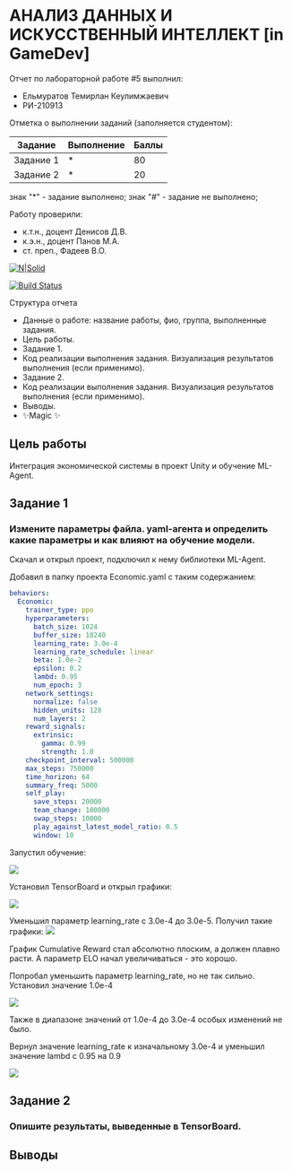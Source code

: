 # АНАЛИЗ ДАННЫХ И ИСКУССТВЕННЫЙ ИНТЕЛЛЕКТ [in GameDev]
Отчет по лабораторной работе #5 выполнил:
- Ельмуратов Темирлан Кеулимжаевич
- РИ-210913

Отметка о выполнении заданий (заполняется студентом):

| Задание | Выполнение | Баллы |
| ------ | ------ | ------ |
| Задание 1 | * | 80 |
| Задание 2 | * | 20 |

знак "*" - задание выполнено; знак "#" - задание не выполнено;

Работу проверили:
- к.т.н., доцент Денисов Д.В.
- к.э.н., доцент Панов М.А.
- ст. преп., Фадеев В.О.

[![N|Solid](https://cldup.com/dTxpPi9lDf.thumb.png)](https://nodesource.com/products/nsolid)

[![Build Status](https://travis-ci.org/joemccann/dillinger.svg?branch=master)](https://travis-ci.org/joemccann/dillinger)

Структура отчета

- Данные о работе: название работы, фио, группа, выполненные задания.
- Цель работы.
- Задание 1.
- Код реализации выполнения задания. Визуализация результатов выполнения (если применимо).
- Задание 2.
- Код реализации выполнения задания. Визуализация результатов выполнения (если применимо).
- Выводы.
- ✨Magic ✨

## Цель работы
Интеграция экономической системы в проект Unity и обучение ML-Agent.

## Задание 1
### Измените параметры файла. yaml-агента и определить какие параметры и как влияют на обучение модели.

Скачал и открыл проект, подключил к нему библиотеки ML-Agent.

Добавил в папку проекта Economic.yaml с таким содержанием:

```yaml
behaviors:
  Economic:
    trainer_type: ppo
    hyperparameters:
      batch_size: 1024
      buffer_size: 10240
      learning_rate: 3.0e-4
      learning_rate_schedule: linear
      beta: 1.0e-2
      epsilon: 0.2
      lambd: 0.95
      num_epoch: 3      
    network_settings:
      normalize: false
      hidden_units: 128
      num_layers: 2
    reward_signals:
      extrinsic:
        gamma: 0.99
        strength: 1.0
    checkpoint_interval: 500000
    max_steps: 750000
    time_horizon: 64
    summary_freq: 5000
    self_play:
      save_steps: 20000
      team_change: 100000
      swap_steps: 10000
      play_against_latest_model_ratio: 0.5
      window: 10
```

Запустил обучение:

![](Learning.png)

Установил TensorBoard и открыл графики:

![](1.png)



Уменьшил параметр learning_rate с 3.0e-4 до 3.0e-5. Получил такие графики:
![](2.png)

График Cumulative Reward стал абсолютно плоским, а должен плавно расти. А параметр ELO начал увеличиваться - это хорошо. 

Попробал уменьшить параметр learning_rate, но не так сильно. Установил значение 1.0e-4

![](3.png)

Также в диапазоне значений от 1.0e-4 до 3.0e-4 особых изменений не было.


Вернул значение learning_rate к изначальному 3.0e-4 и уменьшил значение lambd с 0.95 на 0.9

![](4.png)

## Задание 2
### Опишите результаты, выведенные в TensorBoard. 

## Выводы

